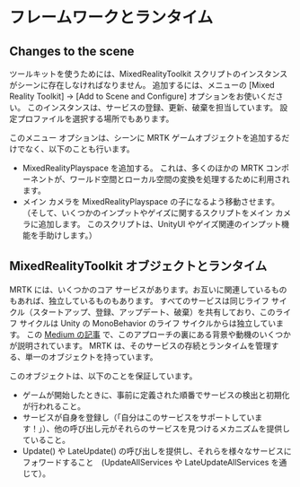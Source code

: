 # フレームワークとランタイム

## Changes to the scene

ツールキットを使うためには、MixedRealityToolkit スクリプトのインスタンスがシーンに存在しなければなりません。
追加するには、メニューの [Mixed Reality Toolkit] -> [Add to Scene and Configure] オプションをお使いください。
このインスタンスは、サービスの登録、更新、破棄を担当しています。
設定プロファイルを選択する場所でもあります。

このメニュー オプションは、シーンに MRTK ゲームオブジェクトを追加するだけでなく、以下のことも行います。

- MixedRealityPlayspace を追加する。
これは、多くのほかの MRTK コンポーネントが、ワールド空間とローカル空間の変換を処理するために利用されます。
- メイン カメラを MixedRealityPlayspace の子になるよう移動させます。
（そして、いくつかのインプットやゲイズに関するスクリプトをメイン カメラに追加します。
このスクリプトは、UnityUI やゲイズ関連のインプット機能を手助けします。）

## MixedRealityToolkit オブジェクトとランタイム

MRTK には、いくつかのコア サービスがあります。お互いに関連しているものもあれば、独立しているものもあります。
すべてのサービスは同じライフ サイクル（スタートアップ、登録、アップデート、破棄）を共有しており、このライフ サイクルは Unity の MonoBehavior のライフ サイクルからは独立しています。
この [Medium の記事](https://medium.com/@stephen_hodgson/the-mixed-reality-framework-6fdb5c11feb2) で、このアプローチの裏にある背景や動機のいくつかが説明されています。
MRTK は、そのサービスの存続とランタイムを管理する、単一のオブジェクトを持っています。

このオブジェクトは、以下のことを保証しています。
- ゲームが開始したときに、事前に定義された順番でサービスの検出と初期化が行われること。
- サービスが自身を登録し（「自分はこのサービスをサポートしています！」）、他の呼び出し元がそれらのサービスを見つけるメカニズムを提供していること。
- Update() や LateUpdate() の呼び出しを提供し、それらを様々なサービスにフォワードすること　(UpdateAllServices や LateUpdateAllServices を通じて）。
